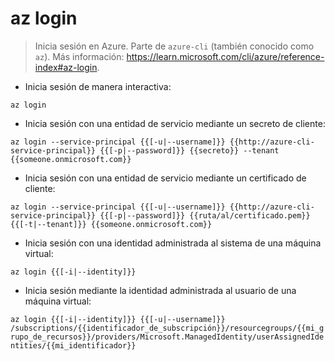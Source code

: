 # az login

> Inicia sesión en Azure.
> Parte de `azure-cli` (también conocido como `az`).
> Más información: <https://learn.microsoft.com/cli/azure/reference-index#az-login>.

- Inicia sesión de manera interactiva:

`az login`

- Inicia sesión con una entidad de servicio mediante un secreto de cliente:

`az login --service-principal {{[-u|--username]}} {{http://azure-cli-service-principal}} {{[-p|--password]}} {{secreto}} --tenant {{someone.onmicrosoft.com}}`

- Inicia sesión con una entidad de servicio mediante un certificado de cliente:

`az login --service-principal {{[-u|--username]}} {{http://azure-cli-service-principal}} {{[-p|--password]}} {{ruta/al/certificado.pem}} {{[-t|--tenant]}} {{someone.onmicrosoft.com}}`

- Inicia sesión con una identidad administrada al sistema de una máquina virtual:

`az login {{[-i|--identity]}}`

- Inicia sesión mediante la identidad administrada al usuario de una máquina virtual:

`az login {{[-i|--identity]}} {{[-u|--username]}} /subscriptions/{{identificador_de_subscripción}}/resourcegroups/{{mi_grupo_de_recursos}}/providers/Microsoft.ManagedIdentity/userAssignedIdentities/{{mi_identificador}}`
